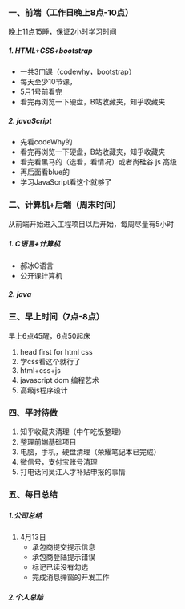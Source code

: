 ### 一、前端（工作日晚上8点-10点）

晚上11点15睡，保证2小时学习时间

##### 1. HTML+CSS+bootstrap

- 一共3门课（codewhy，bootstrap）
- 每天至少10节课，
- 5月1号前看完
- 看完再浏览一下硬盘，B站收藏夹，知乎收藏夹

##### 2. javaScript

- 先看codeWhy的
- 看完再浏览一下硬盘，B站收藏夹，知乎收藏夹
- 看完看黑马的（选看，看情况）或者尚硅谷 js 高级
- 再后面看blue的
- 学习JavaScript看这个就够了

### 二、计算机+后端（周末时间）

从前端开始进入工程项目以后开始，每周尽量有5小时

##### 1. C语言+计算机

- 郝冰C语言
- 公开课计算机

##### 2. java



### 三、早上时间（7点-8点）

早上6点45醒，6点50起床

1. head first for html css
2. 学css看这个就行了
3. html+css+js
4. javascript dom 编程艺术
5. 高级js程序设计

### 四、平时待做

1. 知乎收藏夹清理（中午吃饭整理）
2. 整理前端基础项目
3. 电脑，手机，硬盘清理（荣耀笔记本已完成）
4. 微信号，支付宝账号清理
5. 打电话问吴江人才补贴申报的事情



### 五、每日总结

##### 1.公司总结

1. 4月13日
   - 承包商提交提示信息
   - 承包商登陆提示错误
   - 标记已读没有勾选
   - 完成消息弹窗的开发工作

##### 2.个人总结



